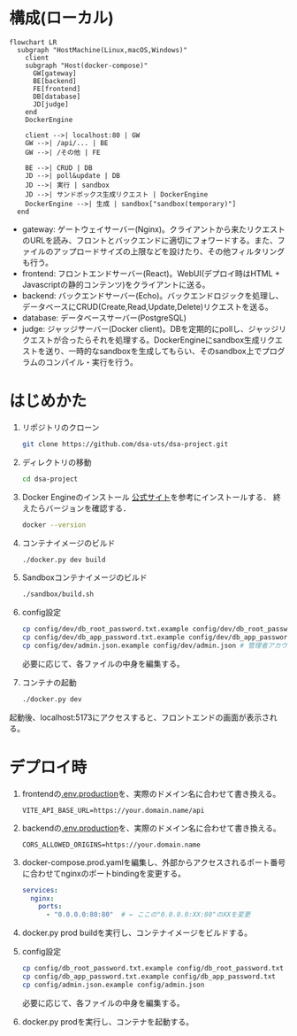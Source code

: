 # 構成(ローカル)
```mermaid
flowchart LR
  subgraph "HostMachine(Linux,macOS,Windows)"
    client
    subgraph "Host(docker-compose)"
      GW[gateway]
      BE[backend]
      FE[frontend]
      DB[database]
      JD[judge]
    end
    DockerEngine
    
    client -->| localhost:80 | GW
    GW -->| /api/... | BE
    GW -->| /その他 | FE

    BE -->| CRUD | DB
    JD -->| poll&update | DB
    JD -->| 実行 | sandbox
    JD -->| サンドボックス生成リクエスト | DockerEngine
    DockerEngine -->| 生成 | sandbox["sandbox(temporary)"]
  end
```

* gateway: ゲートウェイサーバー(Nginx)。クライアントから来たリクエストのURLを読み、フロントとバックエンドに適切にフォワードする。また、ファイルのアップロードサイズの上限などを設けたり、その他フィルタリングも行う。
* frontend: フロントエンドサーバー(React)。WebUI(デプロイ時はHTML + Javascriptの静的コンテンツ)をクライアントに送る。
* backend: バックエンドサーバー(Echo)。バックエンドロジックを処理し、データベースにCRUD(Create,Read,Update,Delete)リクエストを送る。
* database: データベースサーバー(PostgreSQL)
* judge: ジャッジサーバー(Docker client)。DBを定期的にpollし、ジャッジリクエストが合ったらそれを処理する。DockerEngineにsandbox生成リクエストを送り、一時的なsandboxを生成してもらい、そのsandbox上でプログラムのコンパイル・実行を行う。

# はじめかた
1. リポジトリのクローン
    ```bash
    git clone https://github.com/dsa-uts/dsa-project.git
    ```

2. ディレクトリの移動
    ```bash
    cd dsa-project
    ```

3. Docker Engineのインストール
    [公式サイト](https://docs.docker.com/engine/install/)を参考にインストールする．
    終えたらバージョンを確認する．
    ```bash
    docker --version
    ```

4. コンテナイメージのビルド
    ```bash
    ./docker.py dev build
    ```

5. Sandboxコンテナイメージのビルド
    ```bash
    ./sandbox/build.sh
    ```

6. config設定
    ```bash
    cp config/dev/db_root_password.txt.example config/dev/db_root_password.txt # データベースのrootパスワード
    cp config/dev/db_app_password.txt.example config/dev/db_app_password.txt # アプリケーション用データベースのパスワード
    cp config/dev/admin.json.example config/dev/admin.json # 管理者アカウント情報
    ```
    必要に応じて、各ファイルの中身を編集する。

7. コンテナの起動
    ```bash
    ./docker.py dev
    ```

起動後、localhost:5173にアクセスすると、フロントエンドの画面が表示される。

# デプロイ時
1. frontendの[.env.production](./dsa-frontend/.env.production)を、実際のドメイン名に合わせて書き換える。
    ```env
    VITE_API_BASE_URL=https://your.domain.name/api
    ```

2. backendの[.env.production](./dsa-backend/.env.production)を、実際のドメイン名に合わせて書き換える。
    ```env
    CORS_ALLOWED_ORIGINS=https://your.domain.name
    ```

3. docker-compose.prod.yamlを編集し、外部からアクセスされるポート番号に合わせてnginxのポートbindingを変更する。
    ```yaml
    services:
      nginx:
        ports:
          - "0.0.0.0:80:80"  # ← ここの"0.0.0.0:XX:80"のXXを変更
    ```

4. docker.py prod buildを実行し、コンテナイメージをビルドする。

5. config設定
    ```bash
    cp config/db_root_password.txt.example config/db_root_password.txt
    cp config/db_app_password.txt.example config/db_app_password.txt
    cp config/admin.json.example config/admin.json
    ```
    必要に応じて、各ファイルの中身を編集する。

6. docker.py prodを実行し、コンテナを起動する。
